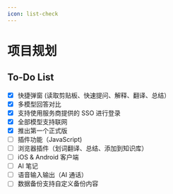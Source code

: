 ```yaml
---
icon: list-check
---
```


# 项目规划

## To-Do List

* [x] 快捷弹窗 (读取剪贴板、快速提问、解释、翻译、总结）
* [x] 多模型回答对比
* [x] 支持使用服务商提供的 SSO 进行登录
* [x] 全部模型支持联网
* [x] 推出第一个正式版
* [ ] 插件功能（JavaScript)
* [ ] 浏览器插件（划词翻译、总结、添加到知识库）
* [ ] iOS & Android 客户端
* [ ] AI 笔记
* [ ] 语音输入输出（AI 通话）
* [ ] 数据备份支持自定义备份内容
